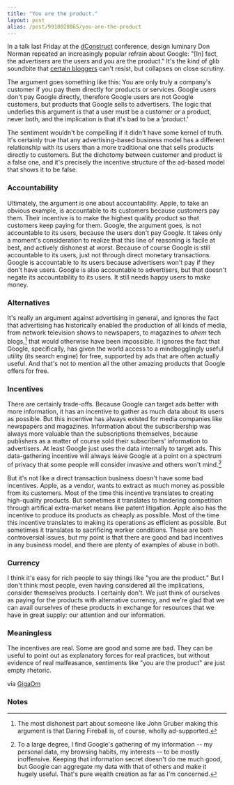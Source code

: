 ```yaml
---
title: "You are the product."
layout: post
alias: /post/9910020865/you-are-the-product
---
```


In a talk last Friday at the
[dConstruct](http://2011.dconstruct.org/conference/don-norman)
conference, design luminary Don Norman repeated an increasingly popular
refrain about Google: "[In] fact, the advertisers are the users and you
are the product." It's the kind of glib soundbite that [certain
bloggers](http://daringfireball.net/linked/2011/09/05/norman-google)
can't resist, but collapses on close scrutiny.

The argument goes something like this: You are only truly a company's
customer if you pay them directly for products or services. Google users
don't pay Google directly, therefore Google users are not Google
customers, but products that Google sells to advertisers. The logic that
underlies this argument is that a user must be a customer *or* a
product, never both, and the implication is that it's bad to be a
‘product.'

The sentiment wouldn't be compelling if it didn't have some kernel of
truth. It's certainly true that any advertising-based business model has
a different relationship with its users than a more traditional one that
sells products directly to customers. But the dichotomy between customer
and product is a false one, and it's precisely the incentive structure
of the ad-based model that shows it to be false.

### Accountability

Ultimately, the argument is one about accountability. Apple, to take an
obvious example, is accountable to its customers because customers pay
them. Their incentive is to make the highest quality product so that
customers keep paying for them. Google, the argument goes, is not
accountable to its users, because the users don't pay Google. It takes
only a moment's consideration to realize that this line of reasoning is
facile at best, and actively dishonest at worst. Because of course
Google is still accountable to its users, just not through direct
monetary transactions. Google is accountable to its users because
advertisers won't pay if they don't have users. Google is also
accountable to advertisers, but that doesn't negate its accountability
to its users. It still needs happy users to make money.

### Alternatives

It's really an argument against advertising in general, and ignores the
fact that advertising has historically enabled the production of all
kinds of media, from network television shows to newspapers, to
magazines to *ahem* tech blogs,[^1] that would otherwise have
been impossible. It ignores the fact that Google, specifically, has
given the world access to a mindbogglingly useful utility (its search
engine) for free, supported by ads that are often actually useful. And
that's not to mention all the other amazing products that Google offers
for free.

### Incentives

There are certainly trade-offs. Because Google can target ads better
with more information, it has an incentive to gather as much data about
its users as possible. But this incentive has always existed for media
companies like newspapers and magazines. Information about the
subscribership was always more valuable than the subscriptions
themselves, because publishers as a matter of course sold their
subscribers' information to advertisers. At least Google just uses the
data internally to target ads. This data-gathering incentive will always
leave Google at a point on a spectrum of privacy that some people will
consider invasive and others won't mind.[^2]

But it's not like a direct transaction business doesn't have some bad
incentives. Apple, as a vendor, wants to extract as much money as
possible from its customers. Most of the time this incentive translates
to creating high-quality products. But sometimes it translates to
hindering competition through artifical extra-market means like patent
litigation. Apple also has the incentive to produce its products as
cheaply as possible. Most of the time this incentive translates to
making its operations as efficient as possible. But sometimes it
translates to sacrificing worker conditions. These are both
controversial issues, but my point is that there are good and bad
incentives in any business model, and there are plenty of examples of
abuse in both.

### Currency

I think it's easy for rich people to say things like "you are the
product." But I don't think most people, even having considered all the
implications, consider themselves products. I certainly don't. We just
think of ourselves as paying for the products with alternative currency,
and we're glad that we can avail ourselves of these products in exchange
for resources that we have in great supply: our attention and our
information.

### Meaningless

The incentives are real. Some are good and some are bad. They can be
useful to point out as explanatory forces for real practices, but
without evidence of real malfeasance, sentiments like "you are the
product" are just empty rhetoric.

via
[GigaOm](http://gigaom.com/2011/09/05/don-norman-google-doesnt-get-people-it-sells-them/)

### Notes

[^1]: The most dishonest part about someone like John Gruber making this
    argument is that Daring Fireball is, of course, wholly ad-supported.
    

[^2]: To a large degree, I find Google's gathering of my information -- my
    personal data, my browsing habits, my interests -- to be mostly
    inoffensive. Keeping that information secret doesn't do me much
    good, but Google can aggregate my data with that of others and make
    it hugely useful. That's pure wealth creation as far as I'm
    concerned. 
